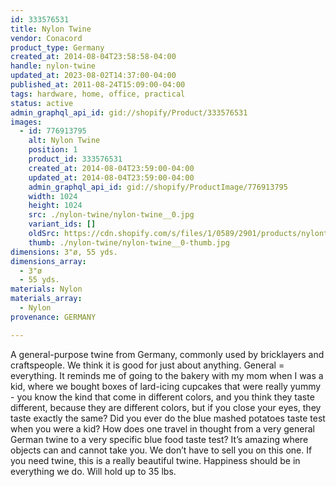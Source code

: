 ```yaml
---
id: 333576531
title: Nylon Twine
vendor: Conacord
product_type: Germany
created_at: 2014-08-04T23:58:58-04:00
handle: nylon-twine
updated_at: 2023-08-02T14:37:00-04:00
published_at: 2011-08-24T15:09:00-04:00
tags: hardware, home, office, practical
status: active
admin_graphql_api_id: gid://shopify/Product/333576531
images:
  - id: 776913795
    alt: Nylon Twine
    position: 1
    product_id: 333576531
    created_at: 2014-08-04T23:59:00-04:00
    updated_at: 2014-08-04T23:59:00-04:00
    admin_graphql_api_id: gid://shopify/ProductImage/776913795
    width: 1024
    height: 1024
    src: ./nylon-twine/nylon-twine__0.jpg
    variant_ids: []
    oldSrc: https://cdn.shopify.com/s/files/1/0589/2901/products/nylontwine.jpeg?v=1407211140
    thumb: ./nylon-twine/nylon-twine__0-thumb.jpg
dimensions: 3"ø, 55 yds.
dimensions_array:
  - 3"ø
  - 55 yds.
materials: Nylon
materials_array:
  - Nylon
provenance: GERMANY

---
```


A general-purpose twine from Germany, commonly used by bricklayers and craftspeople. We think it is good for just about anything. General = everything. It reminds me of going to the bakery with my mom when I was a kid, where we bought boxes of lard-icing cupcakes that were really yummy - you know the kind that come in different colors, and you think they taste different, because they are different colors, but if you close your eyes, they taste exactly the same? Did you ever do the blue mashed potatoes taste test when you were a kid? How does one travel in thought from a very general German twine to a very specific blue food taste test? It’s amazing where objects can and cannot take you. We don’t have to sell you on this one. If you need twine, this is a really beautiful twine. Happiness should be in everything we do. Will hold up to 35 lbs.